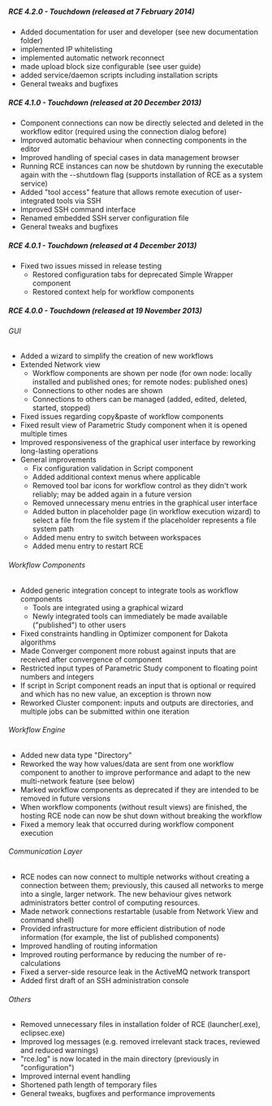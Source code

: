 ##### RCE 4.2.0 - Touchdown (released at 7 February 2014)


* Added documentation for user and developer (see new documentation folder)
* implemented IP whitelisting
* implemented automatic network reconnect
 * made upload block size configurable (see user guide)
* added service/daemon scripts including installation scripts
* General tweaks and bugfixes 
 

##### RCE 4.1.0 - Touchdown (released at 20 December 2013)

* Component connections can now be directly selected and deleted in the workflow editor (required using the connection dialog before)
* Improved automatic behaviour when connecting components in the editor
* Improved handling of special cases in data management browser
* Running RCE instances can now be shutdown by running the executable again with the --shutdown flag (supports installation of RCE as a system service)
* Added "tool access" feature that allows remote execution of user-integrated tools via SSH
* Improved SSH command interface
* Renamed embedded SSH server configuration file
* General tweaks and bugfixes 


##### RCE 4.0.1 - Touchdown (released at 4 December 2013)

* Fixed two issues missed in release testing
	- Restored configuration tabs for deprecated Simple Wrapper component
	- Restored context help for workflow components 


##### RCE 4.0.0 - Touchdown (released at 19 November 2013)

###### GUI

* Added a wizard to simplify the creation of new workflows
* Extended Network view
	- Workflow components are shown per node (for own node: locally installed and published ones; for remote nodes: published ones)
	- Connections to other nodes are shown
	- Connections to others can be managed (added, edited, deleted, started, stopped) 
* Fixed issues regarding copy&paste of workflow components
* Fixed result view of Parametric Study component when it is opened multiple times
* Improved responsiveness of the graphical user interface by reworking long-lasting operations
* General improvements
 	- Fix configuration validation in Script component
	- Added additional context menus where applicable
	- Removed tool bar icons for workflow control as they didn't work reliably; may be added again in a future version
	- Removed unnecessary menu entries in the graphical user interface
	- Added button in placeholder page (in workflow execution wizard) to select a file from the file system if the placeholder represents a file system path
	- Added menu entry to switch between workspaces
 	- Added menu entry to restart RCE 

###### Workflow Components 

* Added generic integration concept to integrate tools as workflow components
  	- Tools are integrated using a graphical wizard
 	- Newly integrated tools can immediately be made available ("published") to other users 
* Fixed constraints handling in Optimizer component for Dakota algorithms
* Made Converger component more robust against inputs that are received after convergence of component
* Restricted input types of Parametric Study component to floating point numbers and integers
* If script in Script component reads an input that is optional or required and which has no new value, an exception is thrown now
* Reworked Cluster component: inputs and outputs are directories, and multiple jobs can be submitted within one iteration 

###### Workflow Engine 

* Added new data type "Directory"
* Reworked the way how values/data are sent from one workflow component to another to improve performance and adapt to the new multi-network feature (see below)
* Marked workflow components as deprecated if they are intended to be removed in future versions
* When workflow components (without result views) are finished, the hosting RCE node can now be shut down without breaking the workflow
* Fixed a memory leak that occurred during workflow component execution 

###### Communication Layer  

* RCE nodes can now connect to multiple networks without creating a connection between them; previously, this caused all networks to merge into a single, larger network. The new behaviour gives network administrators better control of computing resources.
* Made network connections restartable (usable from Network View and command shell)
* Provided infrastructure for more efficient distribution of node information (for example, the list of published components)
* Improved handling of routing information
* Improved routing performance by reducing the number of re-calculations
* Fixed a server-side resource leak in the ActiveMQ network transport
* Added first draft of an SSH administration console 

###### Others 

* Removed unnecessary files in installation folder of RCE (launcher(.exe), eclipsec.exe)
* Improved log messages (e.g. removed irrelevant stack traces, reviewed and reduced warnings)
* "rce.log" is now located in the main directory (previously in "configuration")
* Improved internal event handling
* Shortened path length of temporary files
* General tweaks, bugfixes and performance improvements 
